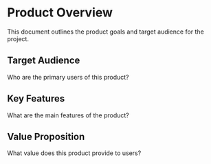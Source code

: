 # Product Overview

This document outlines the product goals and target audience for the project.

## Target Audience

Who are the primary users of this product?

## Key Features

What are the main features of the product?

## Value Proposition

What value does this product provide to users?

